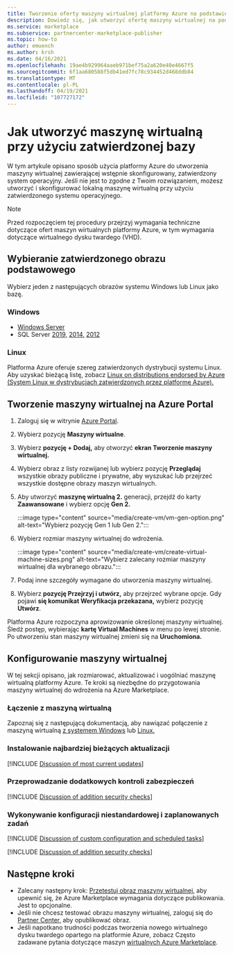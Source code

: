 ```yaml
---
title: Tworzenie oferty maszyny wirtualnej platformy Azure na podstawie zatwierdzonej bazy Azure Marketplace
description: Dowiedz się, jak utworzyć ofertę maszyny wirtualnej na podstawie zatwierdzonej bazy.
ms.service: marketplace
ms.subservice: partnercenter-marketplace-publisher
ms.topic: how-to
author: emuench
ms.author: krsh
ms.date: 04/16/2021
ms.openlocfilehash: 19ae4b929964aaeb971bef75a2a620e40e4667f5
ms.sourcegitcommit: 6f1aa680588f5db41ed7fc78c934452d468ddb84
ms.translationtype: MT
ms.contentlocale: pl-PL
ms.lasthandoff: 04/19/2021
ms.locfileid: "107727172"
---
```

# <a name="how-to-create-a-virtual-machine-using-an-approved-base"></a>Jak utworzyć maszynę wirtualną przy użyciu zatwierdzonej bazy

W tym artykule opisano sposób użycia platformy Azure do utworzenia maszyny wirtualnej zawierającej wstępnie skonfigurowany, zatwierdzony system operacyjny. Jeśli nie jest to zgodne z Twoim rozwiązaniem, możesz utworzyć i skonfigurować lokalną maszynę wirtualną przy użyciu zatwierdzonego systemu operacyjnego. [](azure-vm-create-using-own-image.md)

> [!NOTE]
> Przed rozpoczęciem tej procedury [](marketplace-virtual-machines.md#technical-requirements) przejrzyj wymagania techniczne dotyczące ofert maszyn wirtualnych platformy Azure, w tym wymagania dotyczące wirtualnego dysku twardego (VHD).

## <a name="select-an-approved-base-image"></a>Wybieranie zatwierdzonego obrazu podstawowego

Wybierz jeden z następujących obrazów systemu Windows lub Linux jako bazę.

### <a name="windows"></a>Windows

- [Windows Server](https://azuremarketplace.microsoft.com/en-us/marketplace/apps/microsoftwindowsserver.windowsserver?tab=Overview)
- SQL Server [2019,](https://azuremarketplace.microsoft.com/marketplace/apps/microsoftsqlserver.sql2019-ws2019?tab=Overview) [2014,](https://azuremarketplace.microsoft.com/marketplace/apps/microsoftsqlserver.sql2014sp3-ws2012r2?tab=Overview) [2012](https://azuremarketplace.microsoft.com/marketplace/apps/microsoftsqlserver.sql2012sp4-ws2012r2?tab=Overview)

### <a name="linux"></a>Linux

Platforma Azure oferuje szereg zatwierdzonych dystrybucji systemu Linux. Aby uzyskać bieżącą listę, zobacz [Linux on distributions endorsed by Azure (System Linux w dystrybucjach zatwierdzonych przez platformę Azure).](../virtual-machines/linux/endorsed-distros.md)

## <a name="create-vm-on-the-azure-portal"></a>Tworzenie maszyny wirtualnej na Azure Portal

1. Zaloguj się w witrynie [Azure Portal](https://ms.portal.azure.com/).
2. Wybierz pozycję **Maszyny wirtualne**.
3. Wybierz **pozycję + Dodaj,** aby otworzyć **ekran Tworzenie maszyny wirtualnej.**
4. Wybierz obraz z listy rozwijanej lub wybierz pozycję **Przeglądaj** wszystkie obrazy publiczne i prywatne, aby wyszukać lub przejrzeć wszystkie dostępne obrazy maszyn wirtualnych.
5. Aby utworzyć **maszynę wirtualną 2.** generacji, przejdź do karty **Zaawansowane** i wybierz opcję **Gen 2.**

    :::image type="content" source="media/create-vm/vm-gen-option.png" alt-text="Wybierz pozycję Gen 1 lub Gen 2.":::

6. Wybierz rozmiar maszyny wirtualnej do wdrożenia.

    :::image type="content" source="media/create-vm/create-virtual-machine-sizes.png" alt-text="Wybierz zalecany rozmiar maszyny wirtualnej dla wybranego obrazu.":::

7. Podaj inne szczegóły wymagane do utworzenia maszyny wirtualnej.
8. Wybierz **pozycję Przejrzyj i utwórz,** aby przejrzeć wybrane opcje. Gdy pojawi **się komunikat Weryfikacja przekazana,** wybierz pozycję  **Utwórz**.

Platforma Azure rozpoczyna aprowizowanie określonej maszyny wirtualnej. Śledź postęp, wybierając **kartę Virtual Machines** w menu po lewej stronie. Po utworzeniu stan maszyny wirtualnej zmieni się na **Uruchomiona.**

## <a name="configure-the-vm"></a>Konfigurowanie maszyny wirtualnej

W tej sekcji opisano, jak rozmiarować, aktualizować i uogólniać maszynę wirtualną platformy Azure. Te kroki są niezbędne do przygotowania maszyny wirtualnej do wdrożenia na Azure Marketplace.

### <a name="connect-to-your-vm"></a>Łączenie z maszyną wirtualną

Zapoznaj się z następującą dokumentacją, aby nawiązać połączenie z maszyną wirtualną [z systemem Windows](../virtual-machines/windows/connect-logon.md) lub [Linux.](../virtual-machines/linux/ssh-from-windows.md#connect-to-your-vm)

### <a name="install-the-most-current-updates"></a>Instalowanie najbardziej bieżących aktualizacji

[!INCLUDE [Discussion of most current updates](includes/most-current-updates.md)]

### <a name="perform-additional-security-checks"></a>Przeprowadzanie dodatkowych kontroli zabezpieczeń

[!INCLUDE [Discussion of addition security checks](includes/additional-security-checks.md)]

### <a name="perform-custom-configuration-and-scheduled-tasks"></a>Wykonywanie konfiguracji niestandardowej i zaplanowanych zadań

[!INCLUDE [Discussion of custom configuration and scheduled tasks](includes/custom-config.md)]

[!INCLUDE [Discussion of addition security checks](includes/size-connect-generalize.md)]

## <a name="next-steps"></a>Następne kroki

- Zalecany następny krok: [Przetestuj obraz maszyny wirtualnej,](azure-vm-image-test.md) aby upewnić się, że Azure Marketplace wymagania dotyczące publikowania. Jest to opcjonalne.
- Jeśli nie chcesz testować obrazu maszyny wirtualnej, zaloguj się do [Partner Center,](https://partner.microsoft.com/) aby opublikować obraz.
- Jeśli napotkano trudności podczas tworzenia nowego wirtualnego dysku twardego opartego na platformie Azure, zobacz Często zadawane pytania dotyczące maszyn [wirtualnych Azure Marketplace](azure-vm-create-faq.md).
